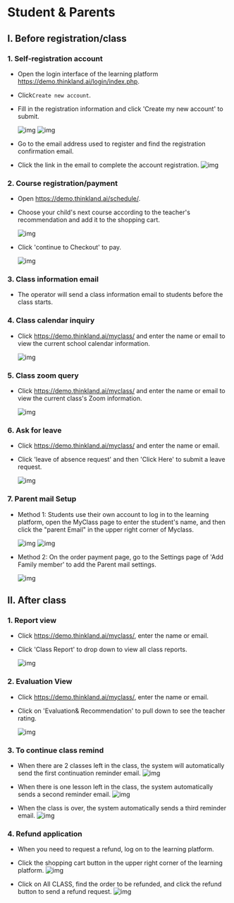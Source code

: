 # Student & Parents

## I. Before registration/class
### 1. Self-registration account
   - Open the login interface of the learning platform https://demo.thinkland.ai/login/index.php.
   - Click`Create new account`.
   - Fill in the registration information and click 'Create my new account' to submit.

     ![img](../assets/T14.png)
     ![img](../assets/T15.png)
     
   - Go to the email address used to register and find the registration confirmation email.
   - Click the link in the email to complete the account registration.
     ![img](../assets/T16.png)
     
### 2. Course registration/payment
   - Open https://demo.thinkland.ai/schedule/.
   - Choose your child's next course according to the teacher's recommendation and add it to the shopping cart.
     
     ![img](../assets/jz1.png)

   - Click 'continue to Checkout' to pay.
     
     ![img](../assets/jz2.png)

### 3. Class information email
   - The operator will send a class information email to students before the class starts.


### 4. Class calendar inquiry
   - Click https://demo.thinkland.ai/myclass/ and enter the name or email to view the current school calendar information.
     
     ![img](../assets/jz3.png)

### 5. Class zoom query
   - Click https://demo.thinkland.ai/myclass/ and enter the name or email to view the current class's Zoom information.
 
     ![img](../assets/jz4.png)

### 6. Ask for leave
   - Click https://demo.thinkland.ai/myclass/ and enter the name or email.
   - Click 'leave of absence request' and then 'Click Here' to submit a leave request.
 
     ![img](../assets/jz5.png)

     
### 7. Parent mail Setup
   - Method 1: Students use their own account to log in to the learning platform, open the MyClass page to enter the student's name, and then click the "parent Email" in the upper right corner of Myclass.
 
     ![img](../assets/ST17.png)
     ![img](../assets/ST18.png)

   - Method 2: On the order payment page, go to the Settings page of 'Add Family member' to add the Parent mail settings.

     ![img](../assets/ST19.png)

## II. After class
### 1. Report view
   - Click https://demo.thinkland.ai/myclass/, enter the name or email.
   - Click 'Class Report' to drop down to view all class reports.
 
     ![img](../assets/jz6.png)

### 2. Evaluation View
   - Click https://demo.thinkland.ai/myclass/, enter the name or email.
   - Click on 'Evaluation& Recommendation' to pull down to see the teacher rating.
 
     ![img](../assets/jz7.png)

### 3. To continue class remind
   - When there are 2 classes left in the class, the system will automatically send the first continuation reminder email.
    ![img](../assets/26.png)

   - When there is one lesson left in the class, the system automatically sends a second reminder email.
  ![img](../assets/27.png)

   - When the class is over, the system automatically sends a third reminder email.
  ![img](../assets/28.png)

### 4. Refund application
   - When you need to request a refund, log on to the learning platform.
   - Click the shopping cart button in the upper right corner of the learning platform.
  ![img](../assets/T32.png)

   - Click on All CLASS, find the order to be refunded, and click the refund button to send a refund request.
  ![img](../assets/T33.png)
